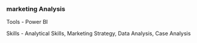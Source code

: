 
### marketing Analysis
Tools - Power BI 

Skills - Analytical Skills, Marketing Strategy, Data Analysis, Case Analysis
